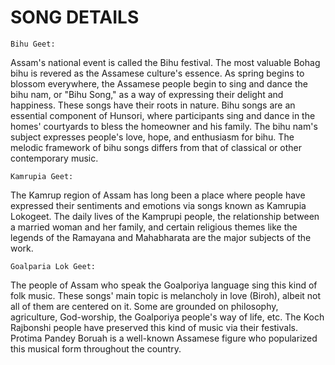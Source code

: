 # SONG DETAILS
	
    Bihu Geet:

Assam's national event is called the Bihu festival. The most valuable Bohag bihu is revered as the Assamese culture's essence. As spring begins to blossom everywhere, the Assamese people begin to sing and dance the bihu nam, or "Bihu Song," as a way of expressing their delight and happiness. These songs have their roots in nature. Bihu songs are an essential component of Hunsori, where participants sing and dance in the homes' courtyards to bless the homeowner and his family. The bihu nam's subject expresses people's love, hope, and enthusiasm for bihu.
 The melodic framework of bihu songs differs from that of classical or other contemporary music.
	
    Kamrupia Geet:

The Kamrup region of Assam has long been a place where people have expressed their sentiments and emotions via songs known as Kamrupia Lokogeet. The daily lives of the Kamprupi people, the relationship between a married woman and her family, and certain religious themes like the legends of the Ramayana and Mahabharata are the major subjects of the work.
	
    Goalparia Lok Geet:

The people of Assam who speak the Goalporiya language sing this kind of folk music. These songs' main topic is melancholy in love (Biroh), albeit not all of them are centered on it. Some are grounded on philosophy, agriculture, God-worship, the Goalporiya people's way of life, etc. The Koch Rajbonshi people have preserved this kind of music via their festivals. Protima Pandey Boruah is a well-known Assamese figure who popularized this musical form throughout the country.
